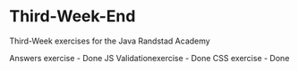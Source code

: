 # Third-Week-End
Third-Week exercises for the Java Randstad Academy

Answers exercise       - Done
JS Validationexercise  - Done
CSS exercise           - Done
